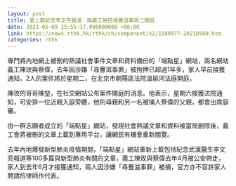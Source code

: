 ```yaml
---
layout: post
title: 曾上載紀念李文亮報道　兩義工被控尋釁滋事周二開庭
date: 2021-05-09 15:55:17.000000000 +08:00
link: https://news.rthk.hk/rthk/ch/component/k2/1589977-20210509.htm
categories: rthk
---
```


專門將內地網上被刪的熱議社會事件文章和資料備份的「端點星」網站，兩名網站義工陳玫與蔡偉，去年因涉嫌「尋釁滋事罪」被拘押已超過1年多，家人早前接獲通知，2人的案件將於星期二，在北京市朝陽區法院溫榆河法庭開庭。

陳玫的哥哥陳堃，在社交網站公布案件開庭的消息。他表示，星期六接獲法院通知，可安排一位近親入庭旁聽，他的母親和另一名被捕人蔡偉的父親，都會出席庭審。

由一群志願者成立的「端點星」網站，發現社會熱議文章和資料被當局删除後，義工會將被刪的文章上載到專用平台，讓網民有機會重新閱覽。

去年內地爆發新型肺炎疫情期間，「端點星」網站重新上載包括紀念武漢醫生李文亮報道等100多篇與新型肺炎有關的文章，義工陳玫與蔡偉去年4月被公安帶走，家人到去年6月才接獲通知，兩人因涉嫌「尋釁滋事罪」被捕，官方亦不容許家人聘請的律師作代表。
